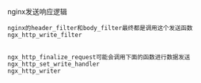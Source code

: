 nginx发送响应逻辑

```
nginx的header_filter和body_filter最终都是调用这个发送函数
ngx_http_write_filter


ngx_http_finalize_request可能会调用下面的函数进行数据发送
ngx_http_set_write_handler
ngx_http_writer
```







